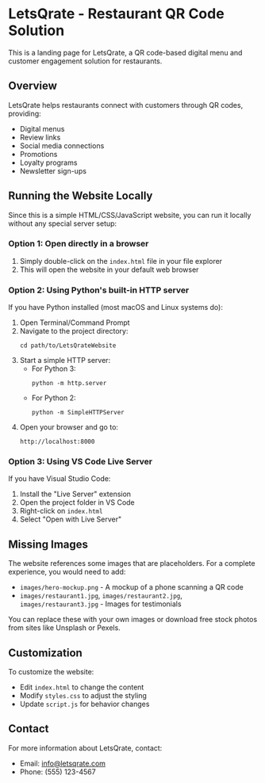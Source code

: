 # LetsQrate - Restaurant QR Code Solution

This is a landing page for LetsQrate, a QR code-based digital menu and customer engagement solution for restaurants.

## Overview

LetsQrate helps restaurants connect with customers through QR codes, providing:
- Digital menus
- Review links
- Social media connections
- Promotions
- Loyalty programs
- Newsletter sign-ups

## Running the Website Locally

Since this is a simple HTML/CSS/JavaScript website, you can run it locally without any special server setup:

### Option 1: Open directly in a browser

1. Simply double-click on the `index.html` file in your file explorer
2. This will open the website in your default web browser

### Option 2: Using Python's built-in HTTP server

If you have Python installed (most macOS and Linux systems do):

1. Open Terminal/Command Prompt
2. Navigate to the project directory:
   ```
   cd path/to/LetsQrateWebsite
   ```
3. Start a simple HTTP server:
   - For Python 3:
     ```
     python -m http.server
     ```
   - For Python 2:
     ```
     python -m SimpleHTTPServer
     ```
4. Open your browser and go to:
   ```
   http://localhost:8000
   ```

### Option 3: Using VS Code Live Server

If you have Visual Studio Code:

1. Install the "Live Server" extension
2. Open the project folder in VS Code
3. Right-click on `index.html`
4. Select "Open with Live Server"

## Missing Images

The website references some images that are placeholders. For a complete experience, you would need to add:

- `images/hero-mockup.png` - A mockup of a phone scanning a QR code
- `images/restaurant1.jpg`, `images/restaurant2.jpg`, `images/restaurant3.jpg` - Images for testimonials

You can replace these with your own images or download free stock photos from sites like Unsplash or Pexels.

## Customization

To customize the website:

- Edit `index.html` to change the content
- Modify `styles.css` to adjust the styling
- Update `script.js` for behavior changes

## Contact

For more information about LetsQrate, contact:
- Email: info@letsqrate.com
- Phone: (555) 123-4567 